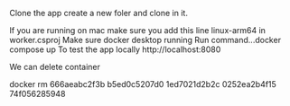Clone the app
create a new foler and clone in it.

If you are running on mac make sure you add this line 
<RuntimeIdentifiers>linux-arm64</RuntimeIdentifiers> in worker.csproj
Make sure docker desktop running
Run command...docker compose up
To test the app locally 
http://localhost:8080


We can delete container 

docker rm 666aeabc2f3b b5ed0c5207d0 1ed7021d2b2c 0252ea2b4f15 74f056285948
